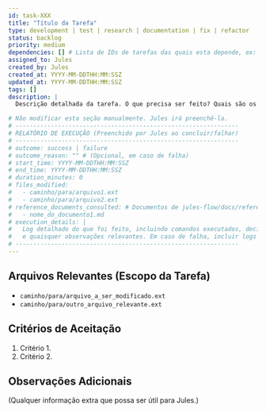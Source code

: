 ```yaml
---
id: task-XXX
title: "Título da Tarefa"
type: development | test | research | documentation | fix | refactor
status: backlog
priority: medium
dependencies: [] # Lista de IDs de tarefas das quais esta depende, ex: ["task-001", "task-002"]
assigned_to: Jules
created_by: Jules
created_at: YYYY-MM-DDTHH:MM:SSZ
updated_at: YYYY-MM-DDTHH:MM:SSZ
tags: []
description: |
  Descrição detalhada da tarefa. O que precisa ser feito? Quais são os critérios de aceitação?

# Não modificar esta seção manualmente. Jules irá preenchê-la.
# ---------------------------------------------------------------
# RELATÓRIO DE EXECUÇÃO (Preenchido por Jules ao concluir/falhar)
# ---------------------------------------------------------------
# outcome: success | failure
# outcome_reason: "" # (Opcional, em caso de falha)
# start_time: YYYY-MM-DDTHH:MM:SSZ
# end_time: YYYY-MM-DDTHH:MM:SSZ
# duration_minutes: 0
# files_modified:
#   - caminho/para/arquivo1.ext
#   - caminho/para/arquivo2.ext
# reference_documents_consulted: # Documentos de jules-flow/docs/reference/ que foram consultados
#   - nome_do_documento1.md
# execution_details: |
#   Log detalhado do que foi feito, incluindo comandos executados, decisões tomadas,
#   e quaisquer observações relevantes. Em caso de falha, incluir logs de erro.
# ---------------------------------------------------------------
---
```


## Arquivos Relevantes (Escopo da Tarefa)
* `caminho/para/arquivo_a_ser_modificado.ext`
* `caminho/para/outro_arquivo_relevante.ext`

## Critérios de Aceitação
1. Critério 1.
2. Critério 2.

## Observações Adicionais
(Qualquer informação extra que possa ser útil para Jules.)
